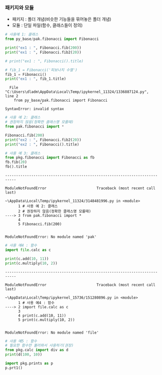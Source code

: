 ### 패키지와 모듈
- 패키지 : 폴더 개념(비슷한 기능들을 묶어놓은 폴더 개념)
- 모듈 : 단일 파일(함수, 클래스들이 정의)


```python
# 사용예 1: 클래스
from py_base/pak.fibonacci import Fibonacci

print("ex1 : ", Fibonacci.fib(200))
print("ex1 : ", Fibonacci.fib2(20))

# print("ex1 : ", Fibonacci().title)

# fib_1 = Fibonacci('피보나치 수열')
fib_1 = Fibonacci()
print("ex1 : ", fib_1.title)

```


      File "C:\Users\dladm\AppData\Local\Temp/ipykernel_11324/1336887124.py", line 2
        from py_base/pak.fibonacci import Fibonacci
                    ^
    SyntaxError: invalid syntax
    



```python
# 사용 예 2: 클래스
# 권장하지 않음(정확한 클래스명 모를때) 
from pak.fibonacci import *

Fibonacci.fib(200)
print("ex2 : ", Fibonacci.fib2(20))
print("ex2 : ", Fibonacci().title)

# 사용 예 3: 클래스
from pkg.fibonacci import Fibonacci as fb
fb.fib(20)
fb().title
```


    ---------------------------------------------------------------------------

    ModuleNotFoundError                       Traceback (most recent call last)

    ~\AppData\Local\Temp/ipykernel_11324/3148481996.py in <module>
          1 # 사용 예 2: 클래스
          2 # 권장하지 않음(정확한 클래스명 모를때)
    ----> 3 from pak.fibonacci import *
          4 
          5 Fibonacci.fib(200)
    

    ModuleNotFoundError: No module named 'pak'



```python
# 사용 예4 : 함수
import file.calc as c

print(c.add(10, 11))
print(c.multiply(10, 2))
```


    ---------------------------------------------------------------------------

    ModuleNotFoundError                       Traceback (most recent call last)

    ~\AppData\Local\Temp/ipykernel_15736/151280896.py in <module>
          1 # 사용 예4 : 함수
    ----> 2 import file.calc as c
          3 
          4 print(c.add(10, 11))
          5 print(c.multiply(10, 2))
    

    ModuleNotFoundError: No module named 'file'



```python
# 사용 예5 : 함수
# 필요한 함수만 불러와서 사용하기(권장)
from pkg.calc import div as d
print(d(100, 10))
```


```python
import pkg.prints as p
p.prt1()

```
